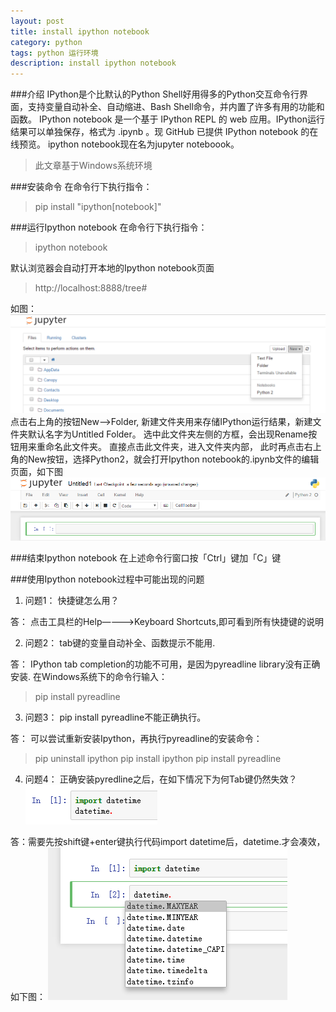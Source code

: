 ```yaml
---
layout: post
title: install ipython notebook 
category: python
tags: python 运行环境
description: install ipython notebook
---
```

###介绍
IPython是个比默认的Python Shell好用得多的Python交互命令行界面，支持变量自动补全、自动缩进、Bash Shell命令，并内置了许多有用的功能和函数。
IPython notebook 是一个基于 IPython REPL 的 web 应用。IPython运行结果可以单独保存，格式为 .ipynb 。现 GitHub 已提供 IPython notebook 的在线预览。
ipython notebook现在名为jupyter noteboook。

>此文章基于Windows系统环境

###安装命令
在命令行下执行指令：
>pip install "ipython[notebook]"

###运行Ipython notebook
在命令行下执行指令：
>ipython notebook

默认浏览器会自动打开本地的Ipython notebook页面
>http://localhost:8888/tree#

如图：
![](/assets/postImg/2016-03-02-A01.png)
点击右上角的按钮New-->Folder, 新建文件夹用来存储IPython运行结果，新建文件夹默认名字为Untitled Folder。
选中此文件夹左侧的方框，会出现Rename按钮用来重命名此文件夹。
直接点击此文件夹，进入文件夹内部，
此时再点击右上角的New按钮，选择Python2，就会打开Ipython notebook的.ipynb文件的编辑页面，如下图
![](/assets/postImg/2016-03-02-A02.png)

###结束Ipython notebook
在上述命令行窗口按「Ctrl」键加「C」键

###使用Ipython notebook过程中可能出现的问题
1. 问题1： 快捷键怎么用？

答： 点击工具栏的Help————>Keyboard Shortcuts,即可看到所有快捷键的说明

2. 问题2： tab键的变量自动补全、函数提示不能用.

答： IPython tab completion的功能不可用，是因为pyreadline library没有正确安装. 在Windows系统下的命令行输入：
>pip install pyreadline

3. 问题3： pip install pyreadline不能正确执行。

答： 可以尝试重新安装Ipython，再执行pyreadline的安装命令：
>pip uninstall ipython
pip install ipython
pip install pyreadline

4. 问题4： 正确安装pyredline之后，在如下情况下为何Tab键仍然失效？
![](/assets/postImg/2016-03-02-A03.png)

答：需要先按shift键+enter键执行代码import datetime后，datetime.<tab>才会凑效，如下图：
![](/assets/postImg/2016-03-02-A04.png)
